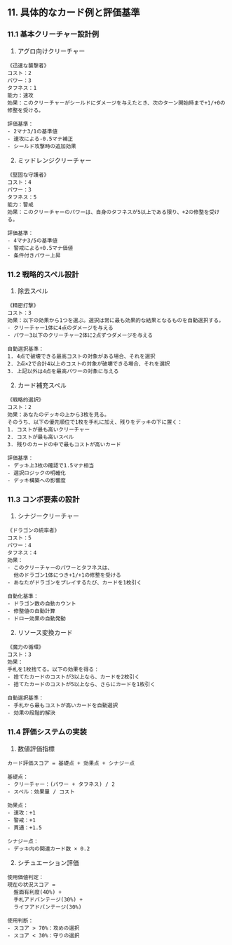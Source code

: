 ## 11. 具体的なカード例と評価基準

### 11.1 基本クリーチャー設計例

1. アグロ向けクリーチャー
```plaintext
《迅速な襲撃者》
コスト：2
パワー：3
タフネス：1
能力：速攻
効果：このクリーチャーがシールドにダメージを与えたとき、次のターン開始時まで+1/+0の修整を受ける。

評価基準：
- 2マナ3/1の基準値
- 速攻による-0.5マナ補正
- シールド攻撃時の追加効果
```

2. ミッドレンジクリーチャー
```plaintext
《堅固な守護者》
コスト：4
パワー：3
タフネス：5
能力：警戒
効果：このクリーチャーのパワーは、自身のタフネスが5以上である限り、+2の修整を受ける。

評価基準：
- 4マナ3/5の基準値
- 警戒による+0.5マナ価値
- 条件付きパワー上昇
```

### 11.2 戦略的スペル設計

1. 除去スペル
```plaintext
《精密打撃》
コスト：3
効果：以下の効果から1つを選ぶ。選択は常に最も効果的な結果となるものを自動選択する。
- クリーチャー1体に4点のダメージを与える
- パワー3以下のクリーチャー2体に2点ずつダメージを与える

自動選択基準：
1. 4点で破壊できる最高コストの対象がある場合、それを選択
2. 2点×2で合計4以上のコストの対象が破壊できる場合、それを選択
3. 上記以外は4点を最高パワーの対象に与える
```

2. カード補充スペル
```plaintext
《戦略的選択》
コスト：2
効果：あなたのデッキの上から3枚を見る。
そのうち、以下の優先順位で1枚を手札に加え、残りをデッキの下に置く：
1. コストが最も高いクリーチャー
2. コストが最も高いスペル
3. 残りのカードの中で最もコストが高いカード

評価基準：
- デッキ上3枚の確認で1.5マナ相当
- 選択ロジックの明確化
- デッキ構築への影響度
```

### 11.3 コンボ要素の設計

1. シナジークリーチャー
```plaintext
《ドラゴンの統率者》
コスト：5
パワー：4
タフネス：4
効果：
- このクリーチャーのパワーとタフネスは、
  他のドラゴン1体につき+1/+1の修整を受ける
- あなたがドラゴンをプレイするたび、カードを1枚引く

自動化基準：
- ドラゴン数の自動カウント
- 修整値の自動計算
- ドロー効果の自動発動
```

2. リソース変換カード
```plaintext
《魔力の循環》
コスト：3
効果：
手札を1枚捨てる。以下の効果を得る：
- 捨てたカードのコストが3以上なら、カードを2枚引く
- 捨てたカードのコストが5以上なら、さらにカードを1枚引く

自動選択基準：
- 手札から最もコストが高いカードを自動選択
- 効果の段階的解決
```

### 11.4 評価システムの実装

1. 数値評価指標
```plaintext
カード評価スコア = 基礎点 + 効果点 + シナジー点

基礎点：
- クリーチャー：(パワー + タフネス) / 2
- スペル：効果量 / コスト

効果点：
- 速攻：+1
- 警戒：+1
- 貫通：+1.5

シナジー点：
- デッキ内の関連カード数 × 0.2
```

2. シチュエーション評価
```plaintext
使用価値判定：
現在の状況スコア = 
  盤面有利度(40%) +
  手札アドバンテージ(30%) +
  ライフアドバンテージ(30%)

使用判断：
- スコア > 70%：攻めの選択
- スコア < 30%：守りの選択
```
